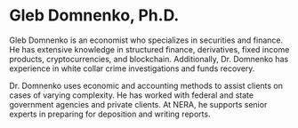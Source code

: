# Gleb Domnenko, Ph.D.
Gleb Domnenko is an economist who specializes in securities and finance. He has extensive knowledge in structured finance, derivatives, fixed income products, cryptocurrencies, and blockchain. Additionally, Dr. Domnenko has experience in white collar crime investigations and funds recovery.

Dr. Domnenko uses economic and accounting methods to assist clients on cases of varying complexity. He has worked with federal and state government agencies and private clients. At NERA, he supports senior experts in preparing for deposition and writing reports.
